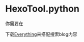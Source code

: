 # HexoTool.python
你需要在







下载[Everything](https://www.voidtools.com/zh-cn/downloads/)来搭配搜索blog内容



